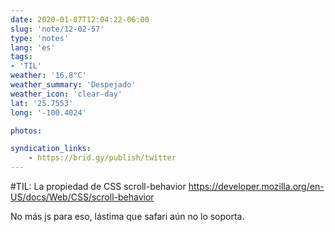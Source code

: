 ```yaml
---
date: 2020-01-07T12:04:22-06:00
slug: 'note/12-02-57'
type: 'notes'
lang: 'es'
tags:
- 'TIL'
weather: '16.8°C'
weather_summary: 'Despejado'
weather_icon: 'clear-day'
lat: '25.7553'
long: '-100.4024'

photos:

syndication_links:
    - https://brid.gy/publish/twitter
---
```

 #TIL: La propiedad de CSS scroll-behavior https://developer.mozilla.org/en-US/docs/Web/CSS/scroll-behavior

No más js para eso, lástima que safari aún no lo soporta.